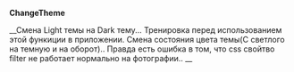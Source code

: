 **ChangeTheme**

__Смена Light темы на Dark тему... Тренировка перед использованием этой функиции в приложении. Смена состояния цвета темы(С светлого на темную  и на оборот).. Правда есть ошибка в том, что css свойтво filter не работает нормально на фотографии.. __